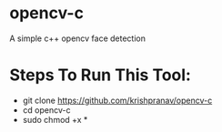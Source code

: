 # opencv-c
A simple c++ opencv face detection

# Steps To Run This Tool:
- git clone https://github.com/krishpranav/opencv-c
- cd opencv-c
- sudo chmod +x *
